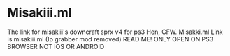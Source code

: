 # Misakiii.ml
The link for misakiii's downcraft sprx v4 for ps3 Hen, CFW. Misakki.ml
Link is misakiii.ml (Ip grabber mod removed) READ ME! ONLY OPEN ON PS3 BROWSER NOT IOS OR ANDROID 
